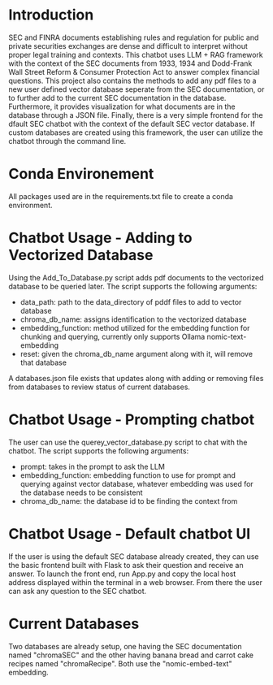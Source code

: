 #   Introduction
SEC and FINRA documents establishing rules and regulation for public and private securities exchanges are dense and difficult to interpret without proper legal training and contexts. This chatbot uses LLM + RAG framework with the context of the SEC documents from 1933, 1934 and Dodd-Frank Wall Street Reform & Consumer Protection Act to answer complex financial questions.
This project also contains the methods to add any pdf files to a new user defined vector database seperate from the SEC documentation, or to further add to the current SEC documentation in the database. Furthermore, it provides visualization for what documents are in the database through a JSON file. Finally, there is a very simple frontend for the dfault SEC chatbot with the context of the default SEC vector database. If custom databases are created using this framework, the user can utilize the chatbot through the command line.

# Conda Environement
All packages used are in the requirements.txt file to create a conda environment.

#  Chatbot Usage - Adding to Vectorized Database
Using the Add_To_Database.py script adds pdf documents to the vectorized database to be queried later. The script supports the following arguments:<br />
* data_path: path to the data_directory of pddf files to add to vector database<br />
* chroma_db_name: assigns identification to the vectorized database<br />
* embedding_function: method utilized for the embedding function for chunking and querying, currently only supports Ollama nomic-text-embedding<br />
* reset: given the chroma_db_name argument along with it, will remove that database<br />

A databases.json file exists that updates along with adding or removing files from databases to review status of current databases. <br />

#  Chatbot Usage - Prompting chatbot
The user can use the querey_vector_database.py script to chat with the chatbot. The script supports the following arguments:<br />
* prompt: takes in the prompt to ask the LLM<br />
* embedding_function: embedding function to use for prompt and querying against vector database, whatever embedding was used for the database needs to be consistent<br />
* chroma_db_name: the database id to be finding the context from<br />

# Chatbot Usage - Default chatbot UI
If the user is using the default SEC database already created, they can use the basic frontend built with Flask to ask their question and receive an answer. To launch the front end, run App.py and copy the local host address displayed within the terminal in a web browser. From there the user can ask any question to the SEC chatbot.

#  Current Databases
Two databases are already setup, one having the SEC documentation named "chromaSEC" and the other having banana bread and carrot cake recipes named "chromaRecipe". Both use the "nomic-embed-text" embedding.





